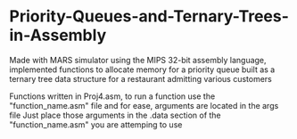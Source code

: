 # Priority-Queues-and-Ternary-Trees-in-Assembly
Made with MARS simulator using the MIPS 32-bit assembly language, implemented functions to allocate memory for a priority queue built as a ternary tree data structure for a restaurant admitting various customers


Functions written in Proj4.asm, to run a function use the "function_name.asm" file and for ease, arguments are located in the args file
Just place those arguments in the .data section of the "function_name.asm" you are attemping to use

